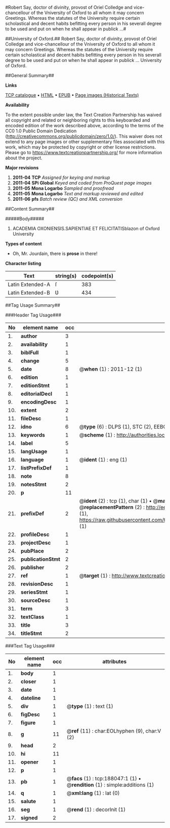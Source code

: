 #Robert Say, doctor of divinity, provost of Oriel Colledge and vice-chancellour of the Vniversity of Oxford to all whom it may concern Greetings. Whereas the statutes of the University require certain scholastical and decent habits befitting every person in his severall degree to be used and put on when he shall appear in publick ...#

##University of Oxford.##
Robert Say, doctor of divinity, provost of Oriel Colledge and vice-chancellour of the Vniversity of Oxford to all whom it may concern Greetings. Whereas the statutes of the University require certain scholastical and decent habits befitting every person in his severall degree to be used and put on when he shall appear in publick ...
University of Oxford.

##General Summary##

**Links**

[TCP catalogue](http://www.ota.ox.ac.uk/tcp/)  • 
[HTML](http://tei.it.ox.ac.uk/tcp/Texts-HTML/free/B09/B09634.html)  • 
[EPUB](http://tei.it.ox.ac.uk/tcp/Texts-EPUB/free/B09/B09634.epub) • 
[Page images (Historical Texts)](https://historicaltexts.jisc.ac.uk/eebo-62369529e)

**Availability**

To the extent possible under law, the Text Creation Partnership has waived all copyright and related or neighboring rights to this keyboarded and encoded edition of the work described above, according to the terms of the CC0 1.0 Public Domain Dedication (http://creativecommons.org/publicdomain/zero/1.0/). This waiver does not extend to any page images or other supplementary files associated with this work, which may be protected by copyright or other license restrictions. Please go to https://www.textcreationpartnership.org/ for more information about the project.

**Major revisions**

1. __2011-04__ __TCP__ *Assigned for keying and markup*
1. __2011-04__ __SPi Global__ *Keyed and coded from ProQuest page images*
1. __2011-05__ __Mona Logarbo__ *Sampled and proofread*
1. __2011-05__ __Mona Logarbo__ *Text and markup reviewed and edited*
1. __2011-06__ __pfs__ *Batch review (QC) and XML conversion*

##Content Summary##

#####Body#####

1. ACADEMIA OXONIENSIS.SAPIENTIAE ET FELICITATISblazon of Oxford University

**Types of content**

  * Oh, Mr. Jourdain, there is **prose** in there!

**Character listing**


|Text|string(s)|codepoint(s)|
|---|---|---|
|Latin Extended-A|ſ|383|
|Latin Extended-B|Ʋ|434|

##Tag Usage Summary##

###Header Tag Usage###

|No|element name|occ|attributes|
|---|---|---|---|
|1.|__author__|3||
|2.|__availability__|1||
|3.|__biblFull__|1||
|4.|__change__|5||
|5.|__date__|8| @__when__ (1) : 2011-12 (1)|
|6.|__edition__|1||
|7.|__editionStmt__|1||
|8.|__editorialDecl__|1||
|9.|__encodingDesc__|1||
|10.|__extent__|2||
|11.|__fileDesc__|1||
|12.|__idno__|6| @__type__ (6) : DLPS (1), STC (2), EEBO-CITATION (1), OCLC (1), VID (1)|
|13.|__keywords__|1| @__scheme__ (1) : http://authorities.loc.gov/ (1)|
|14.|__label__|5||
|15.|__langUsage__|1||
|16.|__language__|1| @__ident__ (1) : eng (1)|
|17.|__listPrefixDef__|1||
|18.|__note__|8||
|19.|__notesStmt__|2||
|20.|__p__|11||
|21.|__prefixDef__|2| @__ident__ (2) : tcp (1), char (1)  •  @__matchPattern__ (2) : ([0-9\-]+):([0-9IVX]+) (1), (.+) (1)  •  @__replacementPattern__ (2) : http://eebo.chadwyck.com/downloadtiff?vid=$1&page=$2 (1), https://raw.githubusercontent.com/textcreationpartnership/Texts/master/tcpchars.xml#$1 (1)|
|22.|__profileDesc__|1||
|23.|__projectDesc__|1||
|24.|__pubPlace__|2||
|25.|__publicationStmt__|2||
|26.|__publisher__|2||
|27.|__ref__|1| @__target__ (1) : http://www.textcreationpartnership.org/docs/. (1)|
|28.|__revisionDesc__|1||
|29.|__seriesStmt__|1||
|30.|__sourceDesc__|1||
|31.|__term__|3||
|32.|__textClass__|1||
|33.|__title__|3||
|34.|__titleStmt__|2||


###Text Tag Usage###

|No|element name|occ|attributes|
|---|---|---|---|
|1.|__body__|1||
|2.|__closer__|1||
|3.|__date__|1||
|4.|__dateline__|1||
|5.|__div__|1| @__type__ (1) : text (1)|
|6.|__figDesc__|1||
|7.|__figure__|1||
|8.|__g__|11| @__ref__ (11) : char:EOLhyphen (9), char:V (2)|
|9.|__head__|2||
|10.|__hi__|11||
|11.|__opener__|1||
|12.|__p__|1||
|13.|__pb__|1| @__facs__ (1) : tcp:188047:1 (1)  •  @__rendition__ (1) : simple:additions (1)|
|14.|__q__|1| @__xml:lang__ (1) : lat (0)|
|15.|__salute__|1||
|16.|__seg__|1| @__rend__ (1) : decorInit (1)|
|17.|__signed__|2||
